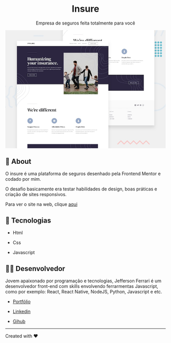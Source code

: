 <div align="center">
    <h1>Insure</h1>
    <p>Empresa de seguros feita totalmente para você</p>

</div>

<img src="./design/desktop-preview.jpg" align="center">


## :dart: About

O insure é uma plataforma de seguros desenhado pela Frontend Mentor e codado por mim.

O desafio basicamente era testar habilidades de design, boas práticas e criação de sites responsivos.

Para ver o site na web, clique [aqui](https://insure-c72bvlsra.vercel.app/)

## :rocket: Tecnologias

- Html

- Css

- Javascript

## :technologist: Desenvolvedor

Jovem apaixonado por programação e tecnologias, Jefferson Ferrari é um desenvolvedor front-end com skills envolvendo ferrarmentas Javascript, como por exemplo: React, React Native, NodeJS, Python, Javascript e etc.

- [Portfólio](https://jefferson-calmon.github.io/)

- [Linkedin](https://www.linkedin.com/in/jefferson-f-b24248191/)

- [Gihub](https://github.com/jefferson-calmon)

---

Created with :heart:
